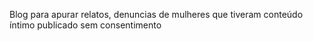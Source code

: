 Blog para apurar relatos, denuncias de mulheres que tiveram conteúdo íntimo publicado sem consentimento